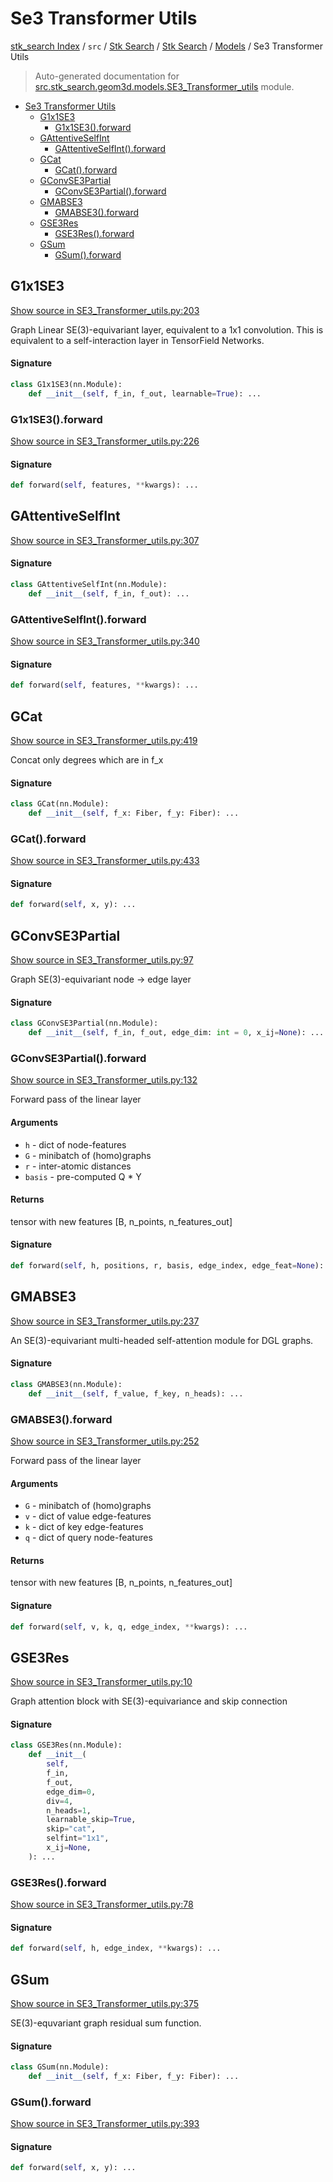 # Se3 Transformer Utils

[stk_search Index](../../../../README.md#stk_search-index) / `src` / [Stk Search](../../index.md#stk-search) / [Stk Search](../../index.md#stk-search) / [Models](./index.md#models) / Se3 Transformer Utils

> Auto-generated documentation for [src.stk_search.geom3d.models.SE3_Transformer_utils](https://github.com/mohammedazzouzi15/STK_search/blob/main/src/stk_search/geom3d/models/SE3_Transformer_utils.py) module.

- [Se3 Transformer Utils](#se3-transformer-utils)
  - [G1x1SE3](#g1x1se3)
    - [G1x1SE3().forward](#g1x1se3()forward)
  - [GAttentiveSelfInt](#gattentiveselfint)
    - [GAttentiveSelfInt().forward](#gattentiveselfint()forward)
  - [GCat](#gcat)
    - [GCat().forward](#gcat()forward)
  - [GConvSE3Partial](#gconvse3partial)
    - [GConvSE3Partial().forward](#gconvse3partial()forward)
  - [GMABSE3](#gmabse3)
    - [GMABSE3().forward](#gmabse3()forward)
  - [GSE3Res](#gse3res)
    - [GSE3Res().forward](#gse3res()forward)
  - [GSum](#gsum)
    - [GSum().forward](#gsum()forward)

## G1x1SE3

[Show source in SE3_Transformer_utils.py:203](https://github.com/mohammedazzouzi15/STK_search/blob/main/src/stk_search/geom3d/models/SE3_Transformer_utils.py#L203)

Graph Linear SE(3)-equivariant layer, equivalent to a 1x1 convolution.
This is equivalent to a self-interaction layer in TensorField Networks.

#### Signature

```python
class G1x1SE3(nn.Module):
    def __init__(self, f_in, f_out, learnable=True): ...
```

### G1x1SE3().forward

[Show source in SE3_Transformer_utils.py:226](https://github.com/mohammedazzouzi15/STK_search/blob/main/src/stk_search/geom3d/models/SE3_Transformer_utils.py#L226)

#### Signature

```python
def forward(self, features, **kwargs): ...
```



## GAttentiveSelfInt

[Show source in SE3_Transformer_utils.py:307](https://github.com/mohammedazzouzi15/STK_search/blob/main/src/stk_search/geom3d/models/SE3_Transformer_utils.py#L307)

#### Signature

```python
class GAttentiveSelfInt(nn.Module):
    def __init__(self, f_in, f_out): ...
```

### GAttentiveSelfInt().forward

[Show source in SE3_Transformer_utils.py:340](https://github.com/mohammedazzouzi15/STK_search/blob/main/src/stk_search/geom3d/models/SE3_Transformer_utils.py#L340)

#### Signature

```python
def forward(self, features, **kwargs): ...
```



## GCat

[Show source in SE3_Transformer_utils.py:419](https://github.com/mohammedazzouzi15/STK_search/blob/main/src/stk_search/geom3d/models/SE3_Transformer_utils.py#L419)

Concat only degrees which are in f_x

#### Signature

```python
class GCat(nn.Module):
    def __init__(self, f_x: Fiber, f_y: Fiber): ...
```

### GCat().forward

[Show source in SE3_Transformer_utils.py:433](https://github.com/mohammedazzouzi15/STK_search/blob/main/src/stk_search/geom3d/models/SE3_Transformer_utils.py#L433)

#### Signature

```python
def forward(self, x, y): ...
```



## GConvSE3Partial

[Show source in SE3_Transformer_utils.py:97](https://github.com/mohammedazzouzi15/STK_search/blob/main/src/stk_search/geom3d/models/SE3_Transformer_utils.py#L97)

Graph SE(3)-equivariant node -> edge layer

#### Signature

```python
class GConvSE3Partial(nn.Module):
    def __init__(self, f_in, f_out, edge_dim: int = 0, x_ij=None): ...
```

### GConvSE3Partial().forward

[Show source in SE3_Transformer_utils.py:132](https://github.com/mohammedazzouzi15/STK_search/blob/main/src/stk_search/geom3d/models/SE3_Transformer_utils.py#L132)

Forward pass of the linear layer

#### Arguments

- `h` - dict of node-features
- `G` - minibatch of (homo)graphs
- `r` - inter-atomic distances
- `basis` - pre-computed Q * Y

#### Returns

tensor with new features [B, n_points, n_features_out]

#### Signature

```python
def forward(self, h, positions, r, basis, edge_index, edge_feat=None): ...
```



## GMABSE3

[Show source in SE3_Transformer_utils.py:237](https://github.com/mohammedazzouzi15/STK_search/blob/main/src/stk_search/geom3d/models/SE3_Transformer_utils.py#L237)

An SE(3)-equivariant multi-headed self-attention module for DGL graphs.

#### Signature

```python
class GMABSE3(nn.Module):
    def __init__(self, f_value, f_key, n_heads): ...
```

### GMABSE3().forward

[Show source in SE3_Transformer_utils.py:252](https://github.com/mohammedazzouzi15/STK_search/blob/main/src/stk_search/geom3d/models/SE3_Transformer_utils.py#L252)

Forward pass of the linear layer

#### Arguments

- `G` - minibatch of (homo)graphs
- `v` - dict of value edge-features
- `k` - dict of key edge-features
- `q` - dict of query node-features

#### Returns

tensor with new features [B, n_points, n_features_out]

#### Signature

```python
def forward(self, v, k, q, edge_index, **kwargs): ...
```



## GSE3Res

[Show source in SE3_Transformer_utils.py:10](https://github.com/mohammedazzouzi15/STK_search/blob/main/src/stk_search/geom3d/models/SE3_Transformer_utils.py#L10)

Graph attention block with SE(3)-equivariance and skip connection

#### Signature

```python
class GSE3Res(nn.Module):
    def __init__(
        self,
        f_in,
        f_out,
        edge_dim=0,
        div=4,
        n_heads=1,
        learnable_skip=True,
        skip="cat",
        selfint="1x1",
        x_ij=None,
    ): ...
```

### GSE3Res().forward

[Show source in SE3_Transformer_utils.py:78](https://github.com/mohammedazzouzi15/STK_search/blob/main/src/stk_search/geom3d/models/SE3_Transformer_utils.py#L78)

#### Signature

```python
def forward(self, h, edge_index, **kwargs): ...
```



## GSum

[Show source in SE3_Transformer_utils.py:375](https://github.com/mohammedazzouzi15/STK_search/blob/main/src/stk_search/geom3d/models/SE3_Transformer_utils.py#L375)

SE(3)-equvariant graph residual sum function.

#### Signature

```python
class GSum(nn.Module):
    def __init__(self, f_x: Fiber, f_y: Fiber): ...
```

### GSum().forward

[Show source in SE3_Transformer_utils.py:393](https://github.com/mohammedazzouzi15/STK_search/blob/main/src/stk_search/geom3d/models/SE3_Transformer_utils.py#L393)

#### Signature

```python
def forward(self, x, y): ...
```
